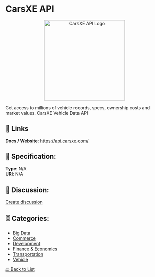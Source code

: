 # CarsXE API
<p align="center">
    <img width="256" src="https://raw.githubusercontent.com/apis-list/apis-list/main/apis/carsxe-api/logo_256x256.png" alt="CarsXE API Logo"/>
</p>

Get access to millions of vehicle records, specs, ownership costs and market values. CarsXE Vehicle Data API

##  🔗 Links
**Docs / Website**: https://api.carsxe.com/

## 🧬 Specification:
**Type**: N/A  
**URI**: N/A

## 💬 Discussion:
[Create discussion](https://github.com/apis-list/apis-list/discussions/new)

## 🗄️ Categories:
- [Big Data](https://github.com/apis-list/apis-list#big-data)
- [Commerce](https://github.com/apis-list/apis-list#commerce)
- [Development](https://github.com/apis-list/apis-list#development)
- [Finance & Economics](https://github.com/apis-list/apis-list#finance--economics)
- [Transportation](https://github.com/apis-list/apis-list#transportation)
- [Vehicle](https://github.com/apis-list/apis-list#vehicle)




[🔙 Back to List](https://github.com/apis-list/apis-list)
